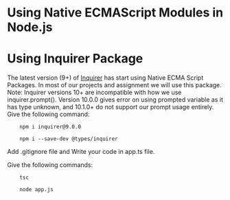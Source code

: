 # Using Native ECMAScript Modules in Node.js

# Using Inquirer Package

The latest version (9+) of [Inquirer](https://github.com/SBoudrias/Inquirer.js/) has start using Native ECMA Script Packages. In most of our projects and assignment we will use this package.
Note: Inquirer versions 10+ are incompatible with how we use inquirer.prompt(). Version 10.0.0 gives error on using prompted variable as it has type unknown, and 10.1.0+ do not support our prompt usage entirely.
Give the following command:

        npm i inquirer@9.0.0

        npm i --save-dev @types/inquirer

Add .gitignore file and Write your code in app.ts file.

Give the following commands:

        tsc

        node app.js

